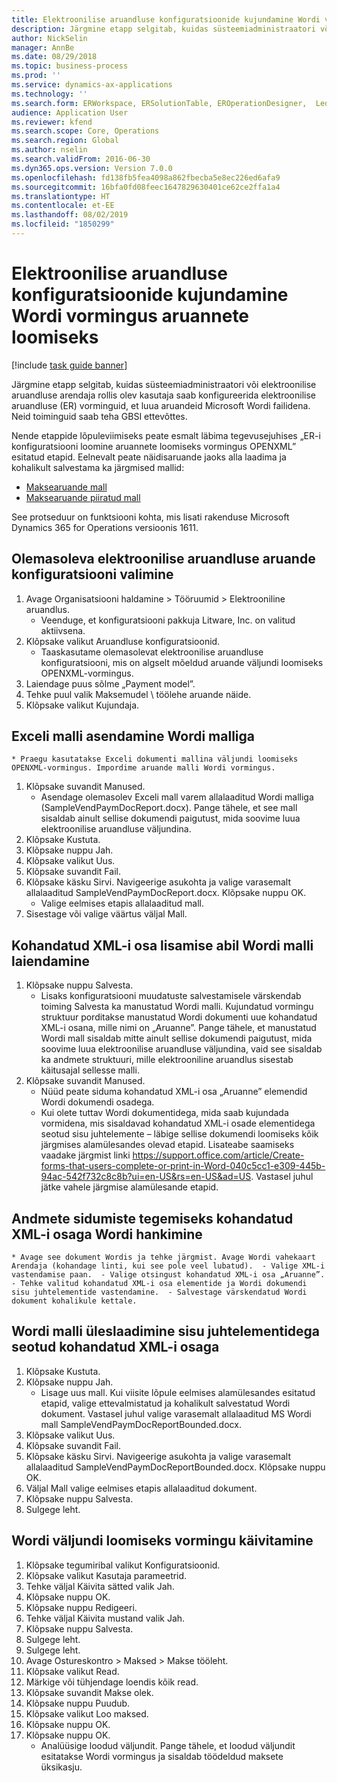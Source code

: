 ```yaml
---
title: Elektroonilise aruandluse konfiguratsioonide kujundamine Wordi vormingus aruannete loomiseks
description: Järgmine etapp selgitab, kuidas süsteemiadministraatori või elektroonilise aruandluse arendaja rollis olev kasutaja saab konfigureerida elektroonilise aruandluse vorminguid, et luua aruandeid Microsoft Wordi failidena.
author: NickSelin
manager: AnnBe
ms.date: 08/29/2018
ms.topic: business-process
ms.prod: ''
ms.service: dynamics-ax-applications
ms.technology: ''
ms.search.form: ERWorkspace, ERSolutionTable, EROperationDesigner,  LedgerJournalTable, LedgerJournalTransVendPaym
audience: Application User
ms.reviewer: kfend
ms.search.scope: Core, Operations
ms.search.region: Global
ms.author: nselin
ms.search.validFrom: 2016-06-30
ms.dyn365.ops.version: Version 7.0.0
ms.openlocfilehash: fd138fb5fea4098a862fbecba5e8ec226ed6afa9
ms.sourcegitcommit: 16bfa0fd08feec1647829630401ce62ce2ffa1a4
ms.translationtype: HT
ms.contentlocale: et-EE
ms.lasthandoff: 08/02/2019
ms.locfileid: "1850299"
---
```

# <a name="design-er-configurations-to-generate-reports-in-word-format"></a>Elektroonilise aruandluse konfiguratsioonide kujundamine Wordi vormingus aruannete loomiseks

[!include [task guide banner](../../includes/task-guide-banner.md)]

Järgmine etapp selgitab, kuidas süsteemiadministraatori või elektroonilise aruandluse arendaja rollis olev kasutaja saab konfigureerida elektroonilise aruandluse (ER) vorminguid, et luua aruandeid Microsoft Wordi failidena. Neid toiminguid saab teha GBSI ettevõttes.

Nende etappide lõpuleviimiseks peate esmalt läbima tegevusejuhises „ER-i konfiguratsiooni loomine aruannete loomiseks vormingus OPENXML” esitatud etapid. Eelnevalt peate näidisaruande jaoks alla laadima ja kohalikult salvestama ka järgmised mallid:

- [Maksearuande mall](https://go.microsoft.com/fwlink/?linkid=862266)
- [Maksearuande piiratud mall](https://go.microsoft.com/fwlink/?linkid=862266)


See protseduur on funktsiooni kohta, mis lisati rakenduse Microsoft Dynamics 365 for Operations versioonis 1611.


## <a name="select-the-existing-er-report-configuration"></a>Olemasoleva elektroonilise aruandluse aruande konfiguratsiooni valimine
1. Avage Organisatsiooni haldamine > Tööruumid > Elektrooniline aruandlus.
    * Veenduge, et konfiguratsiooni pakkuja Litware, Inc. on valitud aktiivsena.  
2. Klõpsake valikut Aruandluse konfiguratsioonid.
    * Taaskasutame olemasolevat elektroonilise aruandluse konfiguratsiooni, mis on algselt mõeldud aruande väljundi loomiseks OPENXML-vormingus.  
3. Laiendage puus sõlme „Payment model”.
4. Tehke puul valik Maksemudel \ töölehe aruande näide.
5. Klõpsake valikut Kujundaja.

## <a name="replace-the-excel-template-with-the-word-template"></a>Exceli malli asendamine Wordi malliga
    * Praegu kasutatakse Exceli dokumenti mallina väljundi loomiseks OPENXML-vormingus. Impordime aruande malli Wordi vormingus.  
1. Klõpsake suvandit Manused.
    * Asendage olemasolev Exceli mall varem allalaaditud Wordi malliga (SampleVendPaymDocReport.docx). Pange tähele, et see mall sisaldab ainult sellise dokumendi paigutust, mida soovime luua elektroonilise aruandluse väljundina.  
2. Klõpsake  Kustuta.
3. Klõpsake nuppu Jah.
4. Klõpsake valikut Uus.
5. Klõpsake suvandit Fail.
6. Klõpsake käsku Sirvi. Navigeerige asukohta ja valige varasemalt allalaaditud SampleVendPaymDocReport.docx. Klõpsake nuppu OK.
    * Valige eelmises etapis allalaaditud mall.  
7. Sisestage või valige väärtus väljal Mall.

## <a name="extend-the-word-template-by-adding-a-custom-xml-part"></a>Kohandatud XML-i osa lisamise abil Wordi malli laiendamine
1. Klõpsake nuppu Salvesta.
    * Lisaks konfiguratsiooni muudatuste salvestamisele värskendab toiming Salvesta ka manustatud Wordi malli. Kujundatud vormingu struktuur porditakse manustatud Wordi dokumenti uue kohandatud XML-i osana, mille nimi on „Aruanne”. Pange tähele, et manustatud Wordi mall sisaldab mitte ainult sellise dokumendi paigutust, mida soovime luua elektroonilise aruandluse väljundina, vaid see sisaldab ka andmete struktuuri, mille elektrooniline aruandlus sisestab käitusajal sellesse malli.  
2. Klõpsake suvandit Manused.
    * Nüüd peate siduma kohandatud XML-i osa „Aruanne” elemendid Wordi dokumendi osadega.  
    * Kui olete tuttav Wordi dokumentidega, mida saab kujundada vormidena, mis sisaldavad kohandatud XML-i osade elementidega seotud sisu juhtelemente – läbige sellise dokumendi loomiseks kõik järgmises alamülesandes olevad etapid. Lisateabe saamiseks vaadake järgmist linki https://support.office.com/article/Create-forms-that-users-complete-or-print-in-Word-040c5cc1-e309-445b-94ac-542f732c8c8b?ui=en-US&rs=en-US&ad=US. Vastasel juhul jätke vahele järgmise alamülesande etapid.  

## <a name="get-word-with-custom-xml-part-to-do-data-bindings"></a>Andmete sidumiste tegemiseks kohandatud XML-i osaga Wordi hankimine
    * Avage see dokument Wordis ja tehke järgmist. Avage Wordi vahekaart Arendaja (kohandage linti, kui see pole veel lubatud).  - Valige XML-i vastendamise paan.  - Valige otsingust kohandatud XML-i osa „Aruanne”.  - Tehke valitud kohandatud XML-i osa elementide ja Wordi dokumendi sisu juhtelementide vastendamine.  - Salvestage värskendatud Wordi dokument kohalikule kettale.  

## <a name="upload-the-word-template-with-custom-xml-part-bounded-to-content-controls"></a>Wordi malli üleslaadimine sisu juhtelementidega seotud kohandatud XML-i osaga
1. Klõpsake  Kustuta.
2. Klõpsake nuppu Jah.
    * Lisage uus mall. Kui viisite lõpule eelmises alamülesandes esitatud etapid, valige ettevalmistatud ja kohalikult salvestatud Wordi dokument. Vastasel juhul valige varasemalt allalaaditud MS Wordi mall SampleVendPaymDocReportBounded.docx.  
3. Klõpsake valikut Uus.
4. Klõpsake suvandit Fail.
5. Klõpsake käsku Sirvi. Navigeerige asukohta ja valige varasemalt allalaaditud SampleVendPaymDocReportBounded.docx. Klõpsake nuppu OK.
6. Väljal Mall valige eelmises etapis allalaaditud dokument.
7. Klõpsake nuppu Salvesta.
8. Sulgege leht.

## <a name="execute-the-format-to-create-word-output"></a>Wordi väljundi loomiseks vormingu käivitamine
1. Klõpsake tegumiribal valikut Konfiguratsioonid.
2. Klõpsake valikut Kasutaja parameetrid.
3. Tehke väljal Käivita sätted valik Jah.
4. Klõpsake nuppu OK.
5. Klõpsake nuppu Redigeeri.
6. Tehke väljal Käivita mustand valik Jah.
7. Klõpsake nuppu Salvesta.
8. Sulgege leht.
9. Sulgege leht.
10. Avage Ostureskontro > Maksed > Makse tööleht.
11. Klõpsake valikut Read.
12. Märkige või tühjendage loendis kõik read.
13. Klõpsake suvandit Makse olek.
14. Klõpsake nuppu Puudub.
15. Klõpsake valikut Loo maksed.
16. Klõpsake nuppu OK.
17. Klõpsake nuppu OK.
    * Analüüsige loodud väljundit. Pange tähele, et loodud väljundit esitatakse Wordi vormingus ja sisaldab töödeldud maksete üksikasju.  

